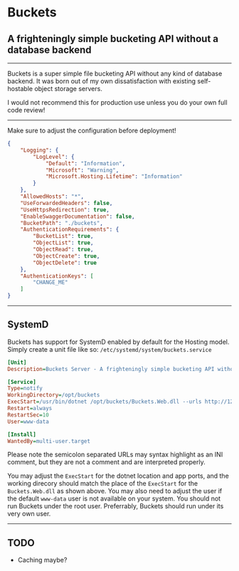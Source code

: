# Buckets
## A frighteningly simple bucketing API without a database backend

---

Buckets is a super simple file bucketing API without any kind of database backend. It was born out of my own dissatisfaction with existing self-hostable object storage servers.

I would not recommend this for production use unless you do your own full code review!

---

Make sure to adjust the configuration before deployment!
```json
{
    "Logging": {
        "LogLevel": {
            "Default": "Information",
            "Microsoft": "Warning",
            "Microsoft.Hosting.Lifetime": "Information"
        }
    },
    "AllowedHosts": "*",
    "UseForwardedHeaders": false,
    "UseHttpsRedirection": true,
    "EnableSwaggerDocumentation": false,
    "BucketPath": "./buckets",
    "AuthenticationRequirements": {
        "BucketList": true,
        "ObjectList": true,
        "ObjectRead": true,
        "ObjectCreate": true,
        "ObjectDelete": true
    },
    "AuthenticationKeys": [
        "CHANGE_ME"
    ]
}
```

---

## SystemD
Buckets has support for SystemD enabled by default for the Hosting model. Simply create a unit file like so:
`/etc/systemd/system/buckets.service`
```ini
[Unit]
Description=Buckets Server - A frighteningly simple bucketing API without a database backend

[Service]
Type=notify
WorkingDirectory=/opt/buckets
ExecStart=/usr/bin/dotnet /opt/buckets/Buckets.Web.dll --urls http://127.0.0.1:6000;https://127.0.0.1:6001
Restart=always
RestartSec=10
User=www-data

[Install]
WantedBy=multi-user.target
```
Please note the semicolon separated URLs may syntax highlight as an INI comment, but they are not a comment and are interpreted properly.

You may adjust the `ExecStart` for the dotnet location and app ports, and the working direcory should match the place of the `ExecStart` for the `Buckets.Web.dll` as shown above. You may also need to adjust the user if the default `www-data` user is not available on your system. You should not run Buckets under the root user. Preferrably, Buckets should run under its very own user.

---

## TODO
- Caching maybe?